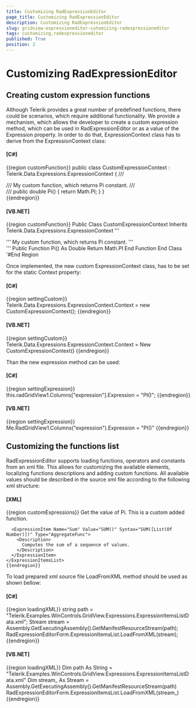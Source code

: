 ```yaml
---
title: Customizing RadExpressionEditor
page_title: Customizing RadExpressionEditor
description: Customizing RadExpressionEditor
slug: gridview-expressioneditor-cutomizing-radexpressioneditor
tags: customizing,radexpressioneditor
published: True
position: 2
---
```


# Customizing RadExpressionEditor



## Creating custom expression functions

Although Telerik provides a great number of predefined functions, there could be scenarios,
          which require additional functionality. We provide a mechanism,
          which allows the developer to create a custom expression method,
          which can be used in RadExpressionEditor or as a value of the Expression property.
          In order to do that, ExpressionContext class has to
          derive from the ExpressionContext class:
        

#### __[C#]__

{{region customFunction}}
	    public class CustomExpressionContext : Telerik.Data.Expressions.ExpressionContext
	    {
	        /// <summary>
	        /// My custom function, which returns Pi constant.
	        /// </summary>
	        /// <returns></returns>
	        public double Pi()
	        {
	            return Math.PI;
	        }
	    }   
	{{endregion}}



#### __[VB.NET]__

{{region customFunction}}
	Public Class CustomExpressionContext
	    Inherits Telerik.Data.Expressions.ExpressionContext
	    ''' <summary>
	    ''' My custom function, which returns Pi constant.
	    ''' </summary>
	    ''' <returns></returns>
	    Public Function Pi() As Double
	        Return Math.PI
	    End Function
	End Class
	'#End Region



Once implemented, the new custom ExpressionContext class,
          has to be set for the static Context property:
        

#### __[C#]__

{{region settingCustom}}
	            Telerik.Data.Expressions.ExpressionContext.Context = new CustomExpressionContext();
	{{endregion}}



#### __[VB.NET]__

{{region settingCustom}}
	        Telerik.Data.Expressions.ExpressionContext.Context = New CustomExpressionContext()
	{{endregion}}



Than the new expression method can be used:

        

#### __[C#]__

{{region settingExpression}}
	            this.radGridView1.Columns["expression"].Expression = "PI()";
	{{endregion}}



#### __[VB.NET]__

{{region settingExpression}}
	        Me.RadGridView1.Columns("expression").Expression = "PI()"
	{{endregion}}



## Customizing the functions list

RadExpressionEditor supports loading functions, operators and
          constants from an xml file. This allows for customizing the available elements,
          localizing functions descriptions and adding custom functions.
          All available values should be described in the source xml file according to the
          following xml structure:
        

#### __[XML]__

{{region customExpressions}}
	<?xml version="1.0" encoding="utf-8" ?>
	<ExpressionItemsList>
	  <!-- Custom functions -->
	  <ExpressionItem Name="GetPi (Custom Function)" Value="PI()" Syntax="PI()" Type="OtherFunc">
	    <Description>
	      Get the value of Pi. This is a custom added function.
	    </Description>
	  </ExpressionItem>
	
	  <ExpressionItem Name="Sum" Value="SUM()" Syntax="SUM([List(Of Number)])" Type="AggregateFunc">
	    <Description>
	      Computes the sum of a sequence of values.
	    </Description>
	  </ExpressionItem>
	</ExpressionItemsList>
	{{endregion}}



To load prepared xml source file LoadFromXML method should be used as shown bellow:

        

#### __[C#]__

{{region loadingXML}}
	            string path = "Telerik.Examples.WinControls.GridView.Expressions.ExpressionItemsListData.xml";
	            Stream stream = Assembly.GetExecutingAssembly().GetManifestResourceStream(path);
	            RadExpressionEditorForm.ExpressionItemsList.LoadFromXML(stream);
	{{endregion}}



#### __[VB.NET]__

{{region loadingXML}}
	        Dim path As String = "Telerik.Examples.WinControls.GridView.Expressions.ExpressionItemsListData.xml"
	        Dim stream_ As Stream = Assembly.GetExecutingAssembly().GetManifestResourceStream(path)
	        RadExpressionEditorForm.ExpressionItemsList.LoadFromXML(stream_)
	{{endregion}}


